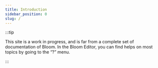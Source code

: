 ```yaml
---
title: Introduction
sidebar_position: 0
slug: /
---
```




:::tip

This site is a work in progress, and is far from a complete set of documentation of Bloom.
In the Bloom Editor, you can find helps on most topics by going to the “?” menu.

:::



